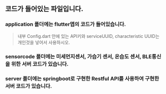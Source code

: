 ## 코드가 들어있는 파일입니다.

### application 폴더에는 flutter앱의 코드가 들어있습니다.
> 내부 Config.dart 안에 있는 API키와 serviceUUID, characteristic UUID는 개인것을 넣어서 사용하시오.

### sensorcode 폴더에는 미세먼지센서, 가습기 센서, 온습도 센서, BLE통신을 위한 서버 코드가 있습니다.

### server 폴더에는 springboot로 구현한 Restful API를 사용하여 구현한 서버 코드가 있습니다.